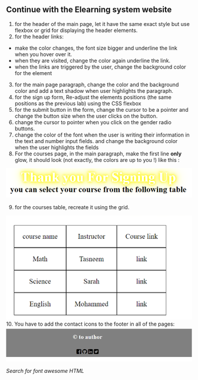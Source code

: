 ## Continue with the Elearning system website
1. for the header of the main page, let it have the same exact style but use flexbox or grid for displaying the header elements.
2. for the header links:
- make the color changes, the font size bigger and underline the link when you hover over it.
- when they are visited, change the color again underline the link.
- when the links are triggered by the user, change the background color for the element
3. for the main page paragraph, change the color and the background color and add a text shadow when user highlights the paragraph.
4. for the sign up form, Re-adjust the elements positions (the same positions as the previous lab) using the CSS flexbox
5. for the submit button in the form, change the cursor to be a pointer and change the button size when the user clicks on the button.
6. change the cursor to pointer when you click on the gender radio buttons.
7. change the color of the font when the user is writing their information in the text and number input fields. and change the background color when the user highlights the fields
8. For the courses page, in the main paragraph, make the first line **only** glow, it should look (not exactly, the colors are up to you !) like this :

![glowing paragraph](img/glowytext.PNG)

9. for the courses table, recreate it using the grid.

![courses table](img/gridtable.PNG)
10. You have to add the contact icons to the footer in all of the pages:
![icons](img/footericons.PNG)

*Search for font awesome HTML*
